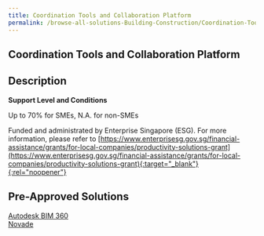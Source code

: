 ```yaml
---
title: Coordination Tools and Collaboration Platform
permalink: /browse-all-solutions-Building-Construction/Coordination-Tools-and-Collaboration-Platform
---
```


## Coordination Tools and Collaboration Platform
## Description

**Support Level and Conditions**

Up to 70% for SMEs, N.A. for non-SMEs

Funded and administrated by Enterprise Singapore (ESG). For more information, please refer to
[https://www.enterprisesg.gov.sg/financial-assistance/grants/for-local-companies/productivity-solutions-grant](https://www.enterprisesg.gov.sg/financial-assistance/grants/for-local-companies/productivity-solutions-grant){:target="_blank"}{:rel="noopener"}

## Pre-Approved Solutions

<a href='/productivity-solutions-grant/solutionrepo/solution1023' target='_blank'>Autodesk BIM 360</a><br>
<a href='/productivity-solutions-grant/solutionrepo/solution1151' target='_blank'>Novade</a><br>
